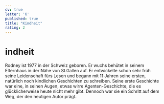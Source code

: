 ```yaml
---
cv: true
letter: 'K'
published: true
title: "Kindheit"
rating: 2
---
```


<h1>indheit</h1>

Rodney ist 1977 in der Schweiz geboren. Er wuchs behütet in seinem Elternhaus in der Nähe von St.Gallen auf. Er
entwickelte schon sehr früh seine Leidenschaft fürs Lesen und begann mit 11 Jahren seine ersten, natürlich noch
kindlichen Geschichten zu schreiben.
Seine erste Geschichte war eine, in seinen Augen, etwas wirre Agenten-Geschichte, die es glücklicherweise heute nicht
mehr gibt. Dennoch war sie ein Schritt auf dem Weg, der den heutigen Autor prägt.
